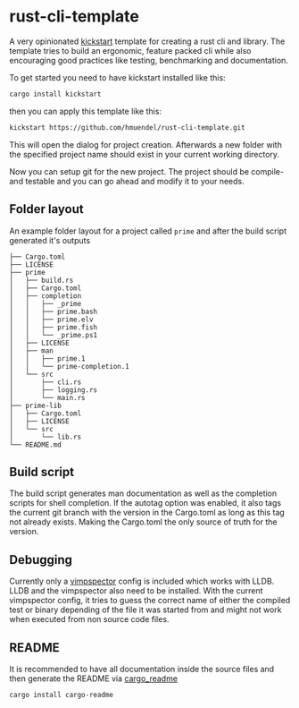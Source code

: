 # rust-cli-template
A very opinionated [kickstart](https://github.com/Keats/kickstart) template for 
creating a rust cli and library. The template tries to build an ergonomic, 
feature packed cli while also encouraging good practices like testing, 
benchmarking and documentation. 

To get started you need to have kickstart installed like this:
```bash
cargo install kickstart
```

then you can apply this template like this:

```bash
kickstart https://github.com/hmuendel/rust-cli-template.git
```

This will open the dialog for project creation. Afterwards a new folder 
with the specified project name should exist in your current working 
directory.

Now you can setup git for the new project. The project should be compile- and
testable and you can go ahead and modify it to your needs.

## Folder layout
An example folder layout for a project called `prime` and after the build script
generated it's outputs
```
├── Cargo.toml
├── LICENSE
├── prime
│   ├── build.rs
│   ├── Cargo.toml
│   ├── completion
│   │   ├── _prime
│   │   ├── prime.bash
│   │   ├── prime.elv
│   │   ├── prime.fish
│   │   └── _prime.ps1
│   ├── LICENSE
│   ├── man
│   │   ├── prime.1
│   │   └── prime-completion.1
│   └── src
│       ├── cli.rs
│       ├── logging.rs
│       └── main.rs
├── prime-lib
│   ├── Cargo.toml
│   ├── LICENSE
│   └── src
│       └── lib.rs
└── README.md
```

## Build script
The build script generates man documentation as well as the completion scripts
for shell completion. If the autotag option was enabled, it also tags the 
current git branch with the version in the Cargo.toml as long as this tag not
already exists. Making the Cargo.toml the only source of truth for the version.

## Debugging
Currently only a [vimpspector](https://github.com/puremourning/vimspector)
config is included which works with LLDB. LLDB and the vimpspector also need to
be installed. With the current vimpspector config, it tries to guess the correct
name of either the compiled test or binary depending of the file it was started
from and might not work when executed from non source code files.

## README
It is recommended to have all documentation inside the source files and then
generate the README via [cargo_readme](https://crates.io/crates/cargo-readme)

```bash
cargo install cargo-readme
```
